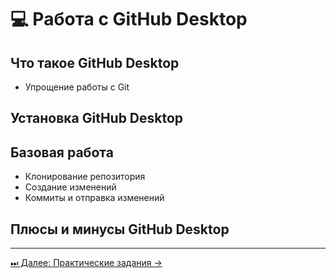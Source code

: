 <head>
  <link rel="stylesheet" type="text/css" href="style.css">
</head>

# 💻 Работа с GitHub Desktop

## Что такое GitHub Desktop
- Упрощение работы с Git

## Установка GitHub Desktop

## Базовая работа
- Клонирование репозитория
- Создание изменений
- Коммиты и отправка изменений

## Плюсы и минусы GitHub Desktop

---
[⏭ Далее: Практические задания →](05_practice_tasks.md)
